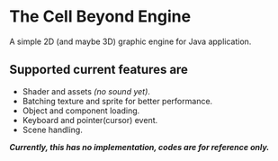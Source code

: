 # The Cell Beyond Engine

A simple 2D (and maybe 3D) graphic engine for Java application.

## Supported current features  are
+ Shader and assets *(no sound yet)*.
+ Batching texture and sprite for better performance.
+ Object and component loading.
+ Keyboard and pointer(cursor) event.
+ Scene handling.


__*Currently, this has no implementation, codes are for reference only.*__


